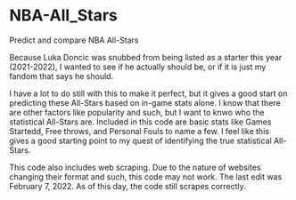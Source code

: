 # NBA-All_Stars
Predict and compare NBA All-Stars

Because Luka Doncic was snubbed from being listed as a starter this year (2021-2022), I wanted to see if he actually should be, or if it is just my fandom that says he should.

I have a lot to do still with this to make it perfect, but it gives a good start on predicting these All-Stars based on in-game stats alone. I know that there are other factors like popularity and such, but I want to knwo who the statistical All-Stars are. Included in this code are basic stats like Games Startedd, Free throws, and Personal Fouls to name a few. I feel like this gives a good starting point to my quest of identifying the true statistical All-Stars.

This code also includes web scraping. Due to the nature of websites changing their format and such, this code may not work. The last edit was February 7, 2022. As of this day, the code still scrapes correctly. 
